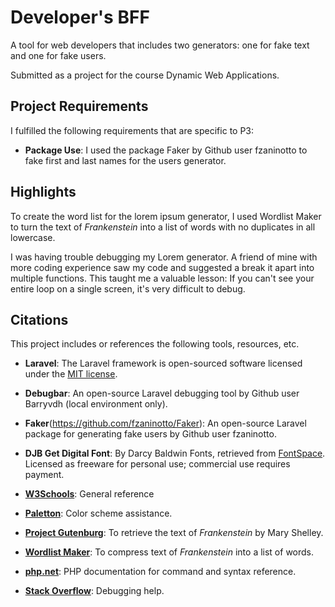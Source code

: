 
# Developer's BFF
A tool for web developers that includes two generators: one for fake text and one for fake users.

Submitted as a project for the course Dynamic Web Applications.

## Project Requirements
I fulfilled the following requirements that are specific to P3:

* __Package Use__: I used the package Faker by Github user fzaninotto to fake first and last names for the users generator.

## Highlights
To create the word list for the lorem ipsum generator, I used Wordlist Maker to turn the text of _Frankenstein_ into a list of words with no duplicates in all lowercase.

I was having trouble debugging my Lorem generator. A friend of mine with more coding experience saw my code and suggested a break it apart into multiple functions. This taught me a valuable lesson: If you can't see your entire loop on a single screen, it's very difficult to debug.

## Citations
This project includes or references the following tools, resources, etc.

* __Laravel__: The Laravel framework is open-sourced software licensed under the [MIT license](http://opensource.org/licenses/MIT).

* __Debugbar__: An open-source Laravel debugging tool by Github user Barryvdh (local environment only).

* __Faker__(https://github.com/fzaninotto/Faker): An open-source Laravel package for generating fake users by Github user fzaninotto.

* __DJB Get Digital Font__: By Darcy Baldwin Fonts, retrieved from [FontSpace](http://www.fontspace.com/darcy-baldwin-fonts/djb-get-digital). Licensed as freeware for personal use; commercial use requires payment.

* __[W3Schools](http://www.w3schools.com)__: General reference

* __[Paletton](http://paletton.com)__: Color scheme assistance.

* __[Project Gutenburg](http://www.gutenberg.org/cache/epub/84/pg84.txt)__: To retrieve the text of _Frankenstein_ by Mary Shelley.

* __[Wordlist Maker](http://design215.com/toolbox/wordlist.php)__: To compress text of _Frankenstein_ into a list of words.

* __[php.net](http://php.net)__: PHP documentation for command and syntax reference.

* __[Stack Overflow](http://stackoverflow.com)__: Debugging help.
